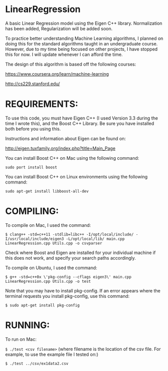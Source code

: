 # LinearRegression

A basic Linear Regression model using the Eigen C++ library.
Normalization has been added, Regularization will be added soon. 

To practice better understanding Machine Learning algorithms, I planned on doing this for the standard algorithms taught in an undergraduate course. 
However, due to my time being focused on other projects, I have stopped this for now. I will update whenever I can afford the time. 

The design of this algorithm is based off the following courses:

https://www.coursera.org/learn/machine-learning

http://cs229.stanford.edu/


REQUIREMENTS:
==========

To use this code, you must have Eigen C++ (I used Version 3.3 during the time I wrote this), and the Boost C++ Library. Be sure you 
have installed both before you using this. 

Instructions and information about Eigen can be found on:

http://eigen.tuxfamily.org/index.php?title=Main_Page

You can install Boost C++ on Mac using the following command:

`sudo port install boost`

You can install Boost C++ on Linux environments using the following command:

`sudo apt-get install libboost-all-dev`

COMPILING:
==========
To compile on Mac, I used the command:

`$ clang++ -std=c++11 -stdlib=libc++ -I/opt/local/include/ -I/usr/local/include/eigen3 -L/opt/local/lib/ main.cpp LinearRegression.cpp Utils.cpp -o csvparser`

Check where Boost and Eigen are installed for your individual machine if this does not work, and specify your search paths accordingly.

To compile on Ubuntu, I used the command:



`$ g++ -std=c++0x \'pkg-config --cflags eigen3\' main.cpp LinearRegression.cpp Utils.cpp -o test`

Note that you may have to install pkg-config. If an error appears where the terminal requests you install pkg-config, use this command:

`$ sudo apt-get install pkg-config`

RUNNING:
=======
To run on Mac:

`$ ./test <csv filename>`
(where filename is the location of the csv file. For example, to use the example file I tested on:)

`$ ./test ../csv/ex1data2.csv`
